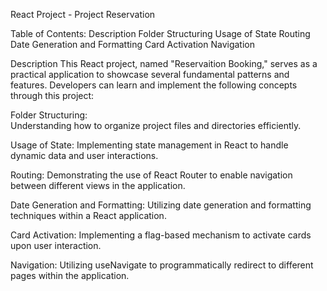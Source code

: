 React Project - Project  Reservation 


Table of Contents:
Description
Folder Structuring
Usage of State
Routing
Date Generation and Formatting
Card Activation
Navigation


Description
This React project, named "Reservaition Booking," serves as a practical application to showcase several fundamental patterns and features. 
Developers can learn and implement the following concepts through this project:

Folder Structuring:  
Understanding how to organize project files and directories efficiently.

Usage of State:
Implementing state management in React to handle dynamic data and user interactions.

Routing:
Demonstrating the use of React Router to enable navigation between different views in the application.

Date Generation and Formatting: 
Utilizing date generation and formatting techniques within a React application.

Card Activation: 
Implementing a flag-based mechanism to activate cards upon user interaction.

Navigation: 
Utilizing useNavigate to programmatically redirect to different pages within the application.

